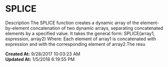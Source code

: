 # SPLICE

Description The SPLICE function creates a dynamic array of the element-by-element concatenation of two dynamic arrays, separating concatenated elements by a specified value. It takes the general form: SPLICE(array1, expression, array2) Where: Each element of array1 is concatenated with expression and with the corresponding element of array2.The resu  

**Created At:** 9/28/2017 10:03:23 AM  
**Updated At:** 1/5/2018 6:19:55 PM  

